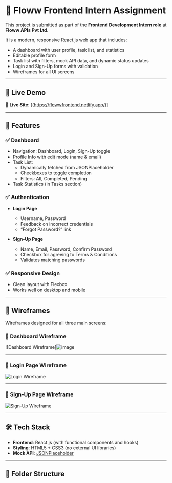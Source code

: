 # 🌟 Floww Frontend Intern Assignment

This project is submitted as part of the **Frontend Development Intern role** at **Floww APIs Pvt Ltd**.

It is a modern, responsive React.js web app that includes:
- A dashboard with user profile, task list, and statistics
- Editable profile form
- Task list with filters, mock API data, and dynamic status updates
- Login and Sign-Up forms with validation
- Wireframes for all UI screens

---

## 🚀 Live Demo

🔗 **Live Site**: [(https://flowwfrontend.netlify.app/)]  


---

## 🧩 Features

### ✅ Dashboard
- Navigation: Dashboard, Login, Sign-Up toggle
- Profile Info with edit mode (name & email)
- Task List:
  - Dynamically fetched from JSONPlaceholder
  - Checkboxes to toggle completion
  - Filters: All, Completed, Pending
- Task Statistics (in Tasks section)

### ✅ Authentication
- **Login Page**
  - Username, Password
  - Feedback on incorrect credentials
  - “Forgot Password?” link

- **Sign-Up Page**
  - Name, Email, Password, Confirm Password
  - Checkbox for agreeing to Terms & Conditions
  - Validates matching passwords

### ✅ Responsive Design
- Clean layout with Flexbox
- Works well on desktop and mobile

---

## 📐 Wireframes

Wireframes designed for all three main screens:

### 📌 Dashboard Wireframe
![Dashboard Wireframe]![image](https://github.com/user-attachments/assets/8d1b2454-63cd-4fd0-9417-712da28fe878)


---

### 📌 Login Page Wireframe
![Login Wireframe](./wireframes/login-wireframe.png)

---

### 📌 Sign-Up Page Wireframe
![Sign-Up Wireframe](./wireframes/signup-wireframe.png)

---

## 🛠️ Tech Stack

- **Frontend**: React.js (with functional components and hooks)
- **Styling**: HTML5 + CSS3 (no external UI libraries)
- **Mock API**: [JSONPlaceholder](https://jsonplaceholder.typicode.com/todos)

---

## 📁 Folder Structure

